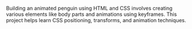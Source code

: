 Building an animated penguin using HTML and CSS involves creating various elements like body parts and animations using keyframes. This project helps learn CSS positioning, transforms, and animation techniques.
